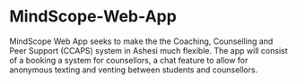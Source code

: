# MindScope-Web-App
MindScope Web App seeks to make the the Coaching, Counselling and Peer Support (CCAPS) system in Ashesi much flexible. The app will consist of a booking a system for counsellors, a chat feature to allow for anonymous texting and venting between students and counsellors.
